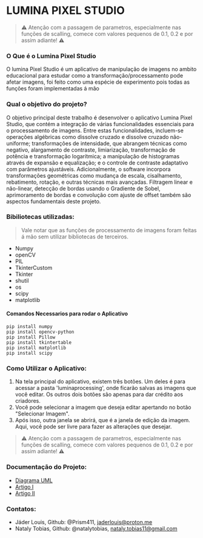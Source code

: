# LUMINA PIXEL STUDIO
> :warning:  Atenção com a passagem de parametros, especialmente nas funções de scalling, comece com valores pequenos de 0.1, 0.2 e por assim adiante! :warning:
### O Que é o Lumina Pixel Studio
  O lumina Pixel Studio é um aplicativo de manipulação de imagens no ambito educacional para estudar como a transformação/processamento pode afetar imagens, foi feito como uma espécie de experimento pois todas as funções foram implementadas á mão

### Qual o objetivo do projeto?
  O objetivo principal deste trabalho é desenvolver o aplicativo Lumina Pixel Studio, que contém a integração de várias funcionalidades essenciais para o processamento de imagens. Entre estas funcionalidades, incluem-se operações algébricas como dissolve cruzado e dissolve cruzado não-uniforme; transformações de intensidade, que abrangem técnicas como negativo, alargamento de contraste, limiarização, transformação de potência e transformação logarítmica; a manipulação de histogramas através de expansão e equalização; e o controle de contraste adaptativo com parâmetros ajustáveis. Adicionalmente, o software incorpora transformações geométricas como mudança de escala, cisalhamento, rebatimento, rotação, e outras técnicas mais avançadas. Filtragem linear e não-linear, detecção de bordas usando o Gradiente de Sobel, aprimoramento de bordas e convolução com ajuste de offset também são aspectos fundamentais deste projeto.

### Bibiliotecas utilizadas:

> Vale notar que as funções de processamento de imagens foram feitas á mão sem utilizar bibliotecas de terceiros.

- Numpy
- openCV
- PIL
- TkinterCustom
- Tkinter
- shutil
- os
- scipy
- matplotlib

#### Comandos Necessarios para rodar o Aplicativo
    pip install numpy
    pip install opencv-python
    pip install Pillow
    pip install tkintertable
    pip install matplotlib
    pip install scipy

### Como Utilizar o Aplicativo:

1. Na tela principal do aplicativo, existem três botões. Um deles é para acessar a pasta 'luminaprocessing', onde ficarão salvas as imagens que você editar. Os outros dois botões são apenas para dar crédito aos criadores.
2. Você pode selecionar a imagem que deseja editar apertando no botão "Selecionar Imagem".
3. Após isso, outra janela se abrirá, que é a janela de edição da imagem. Aqui, você pode ser livre para fazer as alterações que desejar.

> :warning:  Atenção com a passagem de parametros, especialmente nas funções de scalling, comece com valores pequenos de 0.1, 0.2 e por assim adiante! :warning:

### Documentação do Projeto:
- [Diagrama UML](Documentação/diagramaUML.pdf)
- [Artigo I](Documentação/luminapixelstudio-shortpaper.pdf)
- [Artigo II](Documentação/luminapixelstudioQuestao2-shortpaper.pdf)

### Contatos:

- Jáder Louis, Github: @Prism411, jaderlouis@proton.me
- Nataly Tobias, Github: @natalytobias, nataly.tobias11@gmail.com
